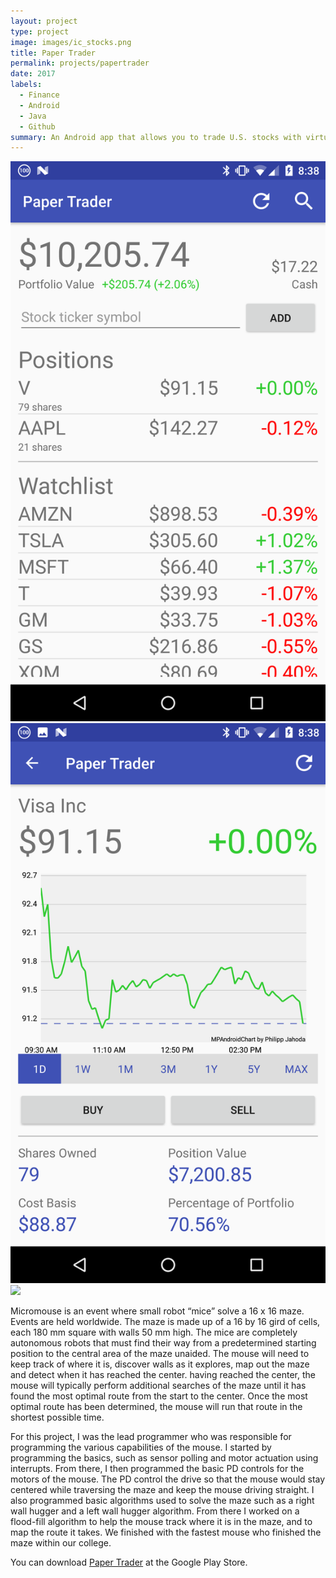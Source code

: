 ```yaml
---
layout: project
type: project
image: images/ic_stocks.png
title: Paper Trader
permalink: projects/papertrader
date: 2017
labels:
  - Finance
  - Android
  - Java
  - Github
summary: An Android app that allows you to trade U.S. stocks with virtual money.
---
```


<div class="ui small rounded images">
  <img class="ui image" src="../images/papertrader_screenshot_1.png">
  <img class="ui image" src="../images/papertrader_screenshot_2.png">
  <img class="ui image" src="../papertrader_screenshot_3.png">
</div>

Micromouse is an event where small robot “mice” solve a 16 x 16 maze.  Events are held worldwide.  The maze is made up of a 16 by 16 gird of cells, each 180 mm square with walls 50 mm high.  The mice are completely autonomous robots that must find their way from a predetermined starting position to the central area of the maze unaided.  The mouse will need to keep track of where it is, discover walls as it explores, map out the maze and detect when it has reached the center.  having reached the center, the mouse will typically perform additional searches of the maze until it has found the most optimal route from the start to the center.  Once the most optimal route has been determined, the mouse will run that route in the shortest possible time.

For this project, I was the lead programmer who was responsible for programming the various capabilities of the mouse.  I started by programming the basics, such as sensor polling and motor actuation using interrupts.  From there, I then programmed the basic PD controls for the motors of the mouse.  The PD control the drive so that the mouse would stay centered while traversing the maze and keep the mouse driving straight.  I also programmed basic algorithms used to solve the maze such as a right wall hugger and a left wall hugger algorithm.  From there I worked on a flood-fill algorithm to help the mouse track where it is in the maze, and to map the route it takes.  We finished with the fastest mouse who finished the maze within our college.

You can download <a href="https://play.google.com/store/apps/details?id=kesira.papertrader">Paper Trader</a> at the Google Play Store.




